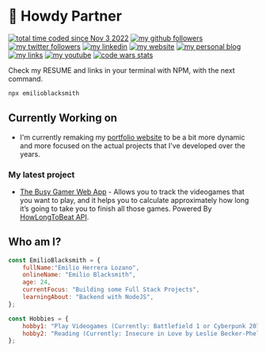 # :cowboy_hat_face: Howdy Partner

[![total time coded since Nov 3 2022](https://wakatime.com/badge/user/a700d4d5-c428-4d7b-8370-22df5995ee70.svg)](https://wakatime.com/@a700d4d5-c428-4d7b-8370-22df5995ee70)
[![my github followers](https://img.shields.io/github/followers/EmilioBlacksmith.svg?style=social&label=Follow&maxAge=2592000)](https://github.com/EmilioBlacksmith)
[![my twitter followers](https://img.shields.io/twitter/follow/EmilioBlacksmit?label=EmilioBlacksmith)](https://twitter.com/intent/follow?screen_name=EmilioBlacksmit)
[![my linkedin](https://img.shields.io/badge/-EmilioBlacksmith-blue?style=flat-square&logo=Linkedin&logoColor=white&link=https://www.linkedin.com/in/emilioblacksmith/)](https://www.linkedin.com/in/emilioblacksmith/)
[![my website](https://img.shields.io/badge/Website-46a2f1.svg?&style=flat-square&logo=Google-Chrome&logoColor=white&link=https://emilioblacksmith.github.io/)](https://emilioblacksmith.github.io/)
[![my personal blog](https://img.shields.io/badge/My_Personal_Blog-46a2f1.svg?&style=flat-square&logo=Google-Chrome&logoColor=white&link=https://emilioblacksmith.github.io/)](https://emilioblacksmith.github.io/TheBlacksmithBlog/)
[![my links](https://img.shields.io/badge/My_Social_Media_Links-46a2f1.svg?&style=flat-square&logo=Google-Chrome&logoColor=white&link=https://emilioblacksmith.github.io/)](https://emilioblacksmith.github.io/bioLink/)
[![my youtube](https://img.shields.io/youtube/channel/subscribers/UC1ZeE2i5QwVwhWOV-HveneQ?style=social)](https://www.youtube.com/channel/UC1ZeE2i5QwVwhWOV-HveneQ)
[![code wars stats](https://www.codewars.com/users/EmilioBlacksmith/badges/small)](https://www.codewars.com/users/EmilioBlacksmith)

Check my RESUME and links in your terminal with NPM, with the next command.

```Bash
npx emilioblacksmith
```

## Currently Working on

- I'm currently remaking my [portfolio website](https://github.com/EmilioBlacksmith/emilioblacksmith.github.io/issues/1) to be a bit more dynamic and more focused on the actual projects that I've developed over the years.

### My latest project

- [The Busy Gamer Web App](https://emilioblacksmith.github.io/TheBusyGamerWebApp/) - Allows you to track the videogames that you want to play, and it helps you to calculate approximately how long it’s going to take you to finish all those games. Powered By [HowLongToBeat API](https://github.com/ckatzorke/howlongtobeat).

## Who am I?

```Javascript
const EmilioBlacksmith = {
    fullName:"Emilio Herrera Lozano",
    onlineName: "Emilio Blacksmith",
    age: 24,
    currentFocus: "Building some Full Stack Projects",
    learningAbout: "Backend with NodeJS",
};

const Hobbies = {
    hobby1: "Play Videogames (Currently: Battlefield 1 or Cyberpunk 2077)",
    hobby2: "Reading (Currently: Insecure in Love by Leslie Becker-Phelps)",
};
```
